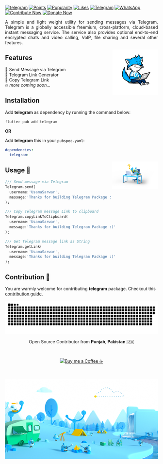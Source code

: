 [![telegram](https://img.shields.io/pub/v/telegram.svg?label=telegram&color=blue)](https://pub.dev/packages/telegram)
[![Points](https://img.shields.io/pub/points/telegram)](https://pub.dev/packages/telegram/score)
[![Popularity](https://img.shields.io/pub/popularity/telegram)](https://pub.dev/packages/telegram/score)
[![Likes](https://img.shields.io/pub/likes/telegram)](https://pub.dev/packages/telegram/score)
[![Telegram](https://img.shields.io/badge/Telegram--blue?logo=telegram&logoColor=white)](https://t.me/UsamaSarwar)
[![WhatsApp](https://img.shields.io/badge/WhatsApp--tgreen?logo=whatsapp&logoColor=white)](https://wa.me/923100007773)
[![Contribute Now](https://img.shields.io/badge/Contribute--blue?logo=Github&logoColor=white)](https://github.com/UsamaSarwar/flutter/blob/main/pub/cmd/CONTRIBUTING.md)
[![Donate Now](https://img.shields.io/badge/Donate--blue?logo=buy-me-a-coffee&logoColor=white)](https://www.buymeacoffee.com/UsamaSarwar)

<p align="justify">
A simple and light weight utility for sending messages via Telegram. Telegram is a globally accessible freemium, cross-platform, cloud-based instant messaging service. The service also provides optional end-to-end encrypted chats and video calling, VoIP, file sharing and several other features. </p>

<img align="right" alt="flutter cmd" src="./assets/coding.gif" height="auto" width ="150"/>

## Features

📨 Send Message via Telegram<br>
🔗 Telegram Link Generator<br>
📌 Copy Telegram Link<br>
🔥 _more coming soon..._

## Installation

Add **telegram** as dependency by running the command below:

```bash
flutter pub add telegram
```

**OR**

Add **telegram** this in your `pubspec.yaml`:

```yaml
dependencies:
  telegram:
```

<img align="right" alt="FAQs" src="./assets/faq.png" height="auto" width ="30%"/>

## Usage 📨

```dart
/// Send message via Telegram
Telegram.send(
  username:'UsamaSarwar',
  message:'Thanks for building Telegram Package :)'
);
```
```dart
/// Copy Telegram message Link to clipboard
Telegram.copyLinkToClipboard(
  username:'UsamaSarwar',
  message:'Thanks for building Telegram Package :)'
);
```
```dart
/// Get Telegram message link as String
Telegram.getLink(
  username:'UsamaSarwar',
  message:'Thanks for building Telegram Package :)'
);
```

## Contribution 💙

You are warmly welcome for contributing **telegram** package. Checkout this [contribution guide.](./CONTRIBUTING.md)

<p align="center"> <img src="./assets/contribution.svg" alt="telegram contributions" /> </p>

<p align="center">Open Source Contributor from <b>Punjab, Pakistan</b> 🇵🇰 </p>
<div align="center"><br>
<p><a href="https://www.buymeacoffee.com/UsamaSarwar"> <img align="center" src="https://cdn.buymeacoffee.com/buttons/v2/default-yellow.png" height="40" width="168" alt="Buy me a Coffee ☕" /></a></p>
</div>

<br><p align="center"> <img src="./assets/flutter.jpg" alt="Flutter telegram package" /> </p>
